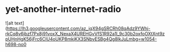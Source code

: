 # yet-another-internet-radio

![alt text](https://lh3.googleusercontent.com/az_jqX94gSRCRh08qAdz9YWhj-rkCq8v6jbzf7Px8j91voxX_NexaX4UREHGvVfS1R92a1l_9c30b2oxfoOXtXnt9zpUHnHgK56jFrc6CIU4oUKP8mkjKX3SNbvESBg4Qg8lkJuLmbg=w1054-h698-no0
